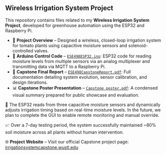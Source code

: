 ## Wireless Irrigation System Project

This repository contains files related to my **Wireless Irrigation System Project**, developed for greenhouse automation using the ESP32 and Raspberry Pi.

- 🌱 **Project Overview** – Designed a wireless, closed-loop irrigation system for tomato plants using capacitive moisture sensors and solenoid-controlled valves.
- 🔧 **Arduino Control Code** – [`ESE498ESP32.ino`](./ESE498ESP32.ino): ESP32 code for reading moisture levels from multiple sensors via an analog multiplexer and transmitting data via MQTT to a Raspberry Pi.
- 🧠 **Capstone Final Report** – [`ESE498CapstoneReport.pdf`](./ESE498CapstoneReport.pdf): Full documentation detailing system evolution, sensor calibration, and design iterations.
- 📊 **Capstone Poster Presentation** – [`Capstone poster.pdf`](./Capstone%20poster.pdf): A condensed visual summary prepared for public showcase and evaluation.

📌 The ESP32 reads from three capacitive moisture sensors and dynamically adjusts irrigation timing based on real-time moisture levels. In the future, we plan to complete the GUI to enable remote monitoring and manual override.

📈 Over a 7-day testing period, the system successfully maintained ~80% soil moisture across all plants without human intervention.

🌐 **Project Website** – Visit our official Capstone project page: [irrigationsystemcapstone.wustl.edu](https://sites.wustl.edu/irrigationsystemcapstone)

